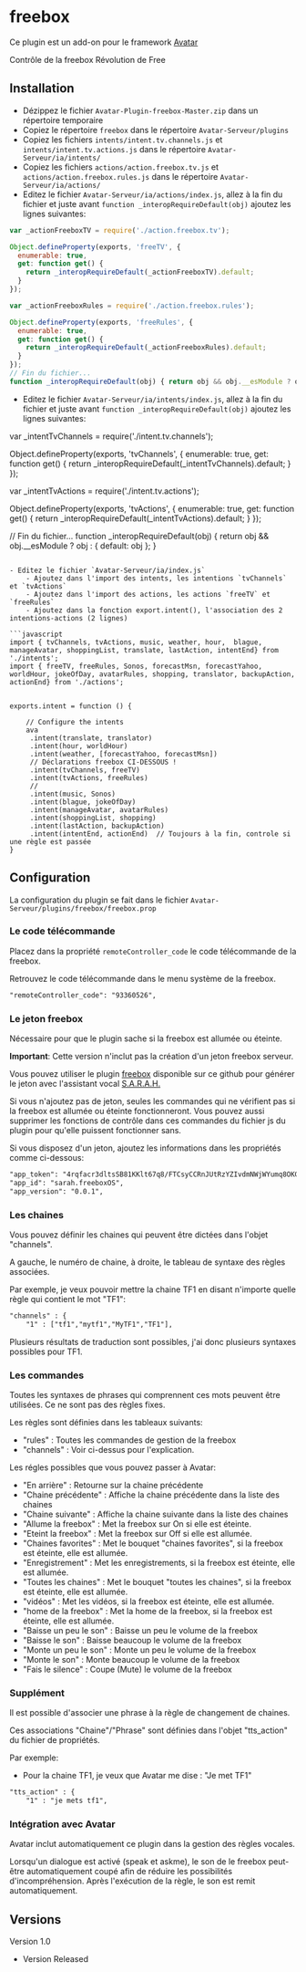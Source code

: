 freebox
=======

Ce plugin est un add-on pour le framework [Avatar](https://github.com/Spikharpax/Avatar-Serveur)

Contrôle de la freebox Révolution de Free 


## Installation

- Dézippez le fichier `Avatar-Plugin-freebox-Master.zip` dans un répertoire temporaire
- Copiez le répertoire `freebox` dans le répertoire `Avatar-Serveur/plugins`
- Copiez les fichiers `intents/intent.tv.channels.js` et `intents/intent.tv.actions.js` dans le répertoire `Avatar-Serveur/ia/intents/`
- Copiez les fichiers `actions/action.freebox.tv.js` et `actions/action.freebox.rules.js` dans le répertoire `Avatar-Serveur/ia/actions/`
- Editez le fichier `Avatar-Serveur/ia/actions/index.js`, allez à la fin du fichier et juste avant `function _interopRequireDefault(obj)` ajoutez les lignes suivantes:

```javascript
var _actionFreeboxTV = require('./action.freebox.tv');

Object.defineProperty(exports, 'freeTV', {
  enumerable: true,
  get: function get() {
    return _interopRequireDefault(_actionFreeboxTV).default;
  }
});

var _actionFreeboxRules = require('./action.freebox.rules');

Object.defineProperty(exports, 'freeRules', {
  enumerable: true,
  get: function get() {
    return _interopRequireDefault(_actionFreeboxRules).default;
  }
});
// Fin du fichier...
function _interopRequireDefault(obj) { return obj && obj.__esModule ? obj : { default: obj }; }
```

- Editez le fichier `Avatar-Serveur/ia/intents/index.js`, allez à la fin du fichier et juste avant `function _interopRequireDefault(obj)` ajoutez les lignes suivantes:

var _intentTvChannels = require('./intent.tv.channels');

Object.defineProperty(exports, 'tvChannels', {
  enumerable: true,
  get: function get() {
    return _interopRequireDefault(_intentTvChannels).default;
  }
});

var _intentTvActions = require('./intent.tv.actions');

Object.defineProperty(exports, 'tvActions', {
  enumerable: true,
  get: function get() {
    return _interopRequireDefault(_intentTvActions).default;
  }
});

// Fin du fichier...
function _interopRequireDefault(obj) { return obj && obj.__esModule ? obj : { default: obj }; }
```

- Editez le fichier `Avatar-Serveur/ia/index.js`
	- Ajoutez dans l'import des intents, les intentions `tvChannels` et `tvActions`
	- Ajoutez dans l'import des actions, les actions `freeTV` et `freeRules`
	- Ajoutez dans la fonction export.intent(), l'association des 2 intentions-actions (2 lignes)

```javascript
import { tvChannels, tvActions, music, weather, hour,  blague, manageAvatar, shoppingList, translate, lastAction, intentEnd} from './intents';
import { freeTV, freeRules, Sonos, forecastMsn, forecastYahoo, worldHour, jokeOfDay, avatarRules, shopping, translator, backupAction, actionEnd} from './actions';


exports.intent = function () {

	// Configure the intents
	ava
	 .intent(translate, translator)
	 .intent(hour, worldHour)
	 .intent(weather, [forecastYahoo, forecastMsn])
	 // Déclarations freebox CI-DESSOUS !
	 .intent(tvChannels, freeTV)
	 .intent(tvActions, freeRules)
	 //
	 .intent(music, Sonos)
	 .intent(blague, jokeOfDay)
	 .intent(manageAvatar, avatarRules)
	 .intent(shoppingList, shopping)
	 .intent(lastAction, backupAction)
	 .intent(intentEnd, actionEnd)  // Toujours à la fin, controle si une règle est passée
}
```


## Configuration
La configuration du plugin se fait dans le fichier `Avatar-Serveur/plugins/freebox/freebox.prop`

### Le code télécommande
Placez dans la propriété `remoteController_code` le code télécommande de la freebox.

Retrouvez le code télécommande dans le menu système de la freebox.

```xml
"remoteController_code": "93360526",
```	


### Le jeton freebox
Nécessaire pour que le plugin sache si la freebox est allumée ou éteinte.

**Important**: Cette version n'inclut pas la création d'un jeton freebox serveur.

Vous pouvez utiliser le plugin [freebox](https://github.com/Spikharpax/SARAH-Plugin-freebox) disponible sur ce github pour générer le jeton avec l'assistant vocal [S.A.R.A.H.](http://encausse.net/s-a-r-a-h)

Si vous n'ajoutez pas de jeton, seules les commandes qui ne vérifient pas si la freebox est allumée ou éteinte fonctionneront. Vous pouvez aussi supprimer les fonctions de contrôle dans ces commandes du fichier js du plugin pour qu'elle puissent fonctionner sans.

Si vous disposez d'un jeton, ajoutez les informations dans les propriétés comme ci-dessous:
```xml
"app_token": "4rqfacr3dltsSB81KKlt67q8/FTCsyCCRnJUtRzYZIvdmNWjWYumq8OKG/slMQxs",
"app_id": "sarah.freeboxOS",
"app_version": "0.0.1",
```	

### Les chaines
Vous pouvez définir les chaines qui peuvent être dictées dans l'objet "channels".

A gauche, le numéro de chaine, à droite, le tableau de syntaxe des règles associées.

Par exemple, je veux pouvoir mettre la chaine TF1 en disant n'importe quelle règle qui contient le mot "TF1":
```xml
"channels" : {
	"1" : ["tf1","mytf1","MyTF1","TF1"],
```	

Plusieurs résultats de traduction sont possibles, j'ai donc plusieurs syntaxes possibles pour TF1.


### Les commandes
Toutes les syntaxes de phrases qui comprennent ces mots peuvent être utilisées. Ce ne sont pas des règles fixes.

Les règles sont définies dans les tableaux suivants:
- "rules" : Toutes les commandes de gestion de la freebox
- "channels" : Voir ci-dessus pour l'explication.

Les régles possibles que vous pouvez passer à Avatar:
- "En arrière" : Retourne sur la chaine précédente 
- "Chaine précédente" : Affiche la chaine précédente dans la liste des chaines
- "Chaine suivante" : Affiche la chaine suivante dans la liste des chaines
- "Allume la freebox" : Met la freebox sur On si elle est éteinte.
- "Eteint la freebox" : Met la freebox sur Off si elle est allumée.
- "Chaines favorites" : Met le bouquet "chaines favorites", si la freebox est éteinte, elle est allumée.
- "Enregistrement" : Met les enregistrements, si la freebox est éteinte, elle est allumée.
- "Toutes les chaines" : Met le bouquet "toutes les chaines", si la freebox est éteinte, elle est allumée.
- "vidéos" : Met les vidéos, si la freebox est éteinte, elle est allumée.
- "home de la freebox" : Met la home de la freebox, si la freebox est éteinte, elle est allumée.
- "Baisse un peu le son" : Baisse un peu le volume de la freebox
- "Baisse le son" : Baisse beaucoup le volume de la freebox
- "Monte un peu le son" : Monte un peu le volume de la freebox
- "Monte le son" : Monte beaucoup le volume de la freebox
- "Fais le silence" : Coupe (Mute) le volume de la freebox


### Supplément
Il est possible d'associer une phrase à la règle de changement de chaines.

Ces associations "Chaine"/"Phrase" sont définies dans l'objet "tts_action" du fichier de propriétés.

Par exemple:
- Pour la chaine TF1, je veux que Avatar me dise :  "Je met TF1"
```xml
"tts_action" : {
	"1" : "je mets tf1",
```	

### Intégration avec Avatar
Avatar inclut automatiquement ce plugin dans la gestion des règles vocales. 

Lorsqu'un dialogue est activé (speak et askme), le son de le freebox peut-être automatiquement coupé afin de réduire les possibilités d'incompréhension. Après l'exécution de la règle, le son est remit automatiquement.



   
## Versions
Version 1.0 
- Version Released

